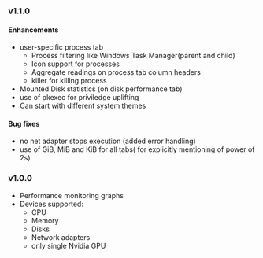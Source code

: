 ### v1.1.0
#### Enhancements
- user-specific process tab
  * Process filtering like Windows Task Manager(parent and child)
  * Icon support for processes
  * Aggregate readings on process tab column headers
  * killer for killing process
- Mounted Disk statistics (on disk performance tab)
- use of pkexec for priviledge uplifting
- Can start with different system themes

#### Bug fixes
- no net adapter stops execution (added error handling)
- use of GiB, MiB and KiB for all tabs( for explicitly mentioning of power of 2s)


### v1.0.0
- Performance monitoring graphs
- Devices supported:
  * CPU
  * Memory
  * Disks
  * Network adapters
  * only single Nvidia GPU

